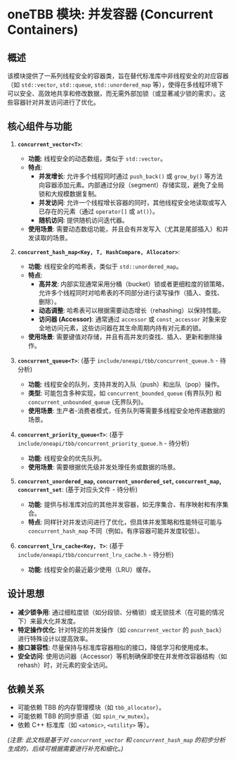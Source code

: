 # oneTBB 模块: 并发容器 (Concurrent Containers)

## 概述

该模块提供了一系列线程安全的容器类，旨在替代标准库中非线程安全的对应容器（如 `std::vector`, `std::queue`, `std::unordered_map` 等），使得在多线程环境下可以安全、高效地共享和修改数据，而无需外部加锁（或显著减少锁的需求）。这些容器针对并发访问进行了优化。

## 核心组件与功能

1.  **`concurrent_vector<T>`**:
    *   **功能**: 线程安全的动态数组，类似于 `std::vector`。
    *   **特点**: 
        *   **并发增长**: 允许多个线程同时通过 `push_back()` 或 `grow_by()` 等方法向容器添加元素。内部通过分段（segment）存储实现，避免了全局锁和大规模数据复制。
        *   **并发访问**: 允许一个线程增长容器的同时，其他线程安全地读取或写入已存在的元素（通过 `operator[]` 或 `at()`）。
        *   **随机访问**: 提供随机访问迭代器。
    *   **使用场景**: 需要动态数组功能，并且会有并发写入（尤其是尾部插入）和并发读取的场景。

2.  **`concurrent_hash_map<Key, T, HashCompare, Allocator>`**:
    *   **功能**: 线程安全的哈希表，类似于 `std::unordered_map`。
    *   **特点**:
        *   **高并发**: 内部实现通常采用分桶（bucket）锁或者更细粒度的锁策略，允许多个线程同时对哈希表的不同部分进行读写操作（插入、查找、删除）。
        *   **动态调整**: 哈希表可以根据需要动态增长（rehashing）以保持性能。
        *   **访问器 (Accessor)**: 通常通过 `accessor` 或 `const_accessor` 对象来安全地访问元素，这些访问器在其生命周期内持有对元素的锁。
    *   **使用场景**: 需要键值对存储，并且有高并发的查找、插入、更新和删除操作。

3.  **`concurrent_queue<T>`**: (基于 `include/oneapi/tbb/concurrent_queue.h` - 待分析)
    *   **功能**: 线程安全的队列，支持并发的入队（push）和出队（pop）操作。
    *   **类型**: 可能包含多种实现，如 `concurrent_bounded_queue` (有界队列) 和 `concurrent_unbounded_queue` (无界队列)。
    *   **使用场景**: 生产者-消费者模式，任务队列等需要多线程安全地传递数据的场景。

4.  **`concurrent_priority_queue<T>`**: (基于 `include/oneapi/tbb/concurrent_priority_queue.h` - 待分析)
    *   **功能**: 线程安全的优先队列。
    *   **使用场景**: 需要根据优先级并发处理任务或数据的场景。

5.  **`concurrent_unordered_map`, `concurrent_unordered_set`, `concurrent_map`, `concurrent_set`**: (基于对应头文件 - 待分析)
    *   **功能**: 提供与标准库对应的其他并发容器，如无序集合、有序映射和有序集合。
    *   **特点**: 同样针对并发访问进行了优化，但具体并发策略和性能特征可能与 `concurrent_hash_map` 不同（例如，有序容器可能并发度较低）。

6.  **`concurrent_lru_cache<Key, T>`**: (基于 `include/oneapi/tbb/concurrent_lru_cache.h` - 待分析)
    *   **功能**: 线程安全的最近最少使用（LRU）缓存。

## 设计思想

*   **减少锁争用**: 通过细粒度锁（如分段锁、分桶锁）或无锁技术（在可能的情况下）来最大化并发度。
*   **特定操作优化**: 针对特定的并发操作（如 `concurrent_vector` 的 `push_back`）进行特殊设计以提高效率。
*   **接口兼容性**: 尽量保持与标准库容器相似的接口，降低学习和使用成本。
*   **安全访问**: 使用访问器（Accessor）等机制确保即使在并发修改容器结构（如 rehash）时，对元素的安全访问。

## 依赖关系

*   可能依赖 TBB 的内存管理模块（如 `tbb_allocator`）。
*   可能依赖 TBB 的同步原语（如 `spin_rw_mutex`）。
*   依赖 C++ 标准库（如 `<atomic>`, `<utility>` 等）。

*(注意: 此文档是基于对 `concurrent_vector` 和 `concurrent_hash_map` 的初步分析生成的，后续可根据需要进行补充和细化。)* 